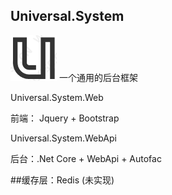 
## Universal.System

![Image text](https://github.com/hukeliang/Universal.System/blob/master/Universal.System.Web/Universal.System.Web/wwwroot/src/img/u.png) 一个通用的后台框架

Universal.System.Web

前端： Jquery + Bootstrap

Universal.System.WebApi

后台：.Net Core + WebApi + Autofac

##缓存层：Redis (未实现)

